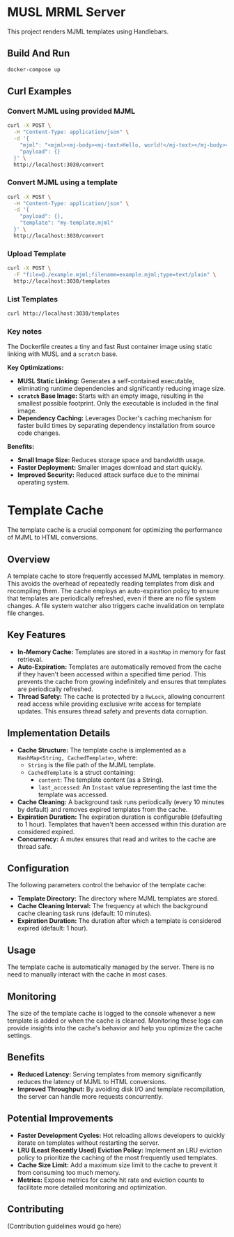 # MUSL MRML Server 

This project renders MJML templates using Handlebars.

## Build And Run

```bash
docker-compose up
```

## Curl Examples

### Convert MJML using provided MJML

```bash
curl -X POST \
  -H "Content-Type: application/json" \
  -d '{
    "mjml": "<mjml><mj-body><mj-text>Hello, world!</mj-text></mj-body></mjml>",
    "payload": {}
  }' \
  http://localhost:3030/convert
```

### Convert MJML using a template

```bash
curl -X POST \
  -H "Content-Type: application/json" \
  -d '{
    "payload": {},
    "template": "my-template.mjml"
  }' \
  http://localhost:3030/convert
```

### Upload Template

```bash
curl -X POST \
  -F "file=@./example.mjml;filename=example.mjml;type=text/plain" \
  http://localhost:3030/templates
```

### List Templates

```bash
curl http://localhost:3030/templates
```

### Key notes

The Dockerfile creates a tiny and fast Rust container image using static linking with MUSL and a `scratch` base.

**Key Optimizations:**

*   **MUSL Static Linking:** Generates a self-contained executable, eliminating runtime dependencies and significantly reducing image size.
*   **`scratch` Base Image:** Starts with an empty image, resulting in the smallest possible footprint. Only the executable is included in the final image.
*   **Dependency Caching:** Leverages Docker's caching mechanism for faster build times by separating dependency installation from source code changes.

**Benefits:**

*   **Small Image Size:**  Reduces storage space and bandwidth usage.
*   **Faster Deployment:** Smaller images download and start quickly.
*   **Improved Security:** Reduced attack surface due to the minimal operating system.

# Template Cache

The template cache is a crucial component for optimizing the performance of MJML to HTML conversions.

## Overview

A template cache to store frequently accessed MJML templates in memory. This avoids the overhead of repeatedly reading templates from disk and recompiling them. The cache employs an auto-expiration policy to ensure that templates are periodically refreshed, even if there are no file system changes. A file system watcher also triggers cache invalidation on template file changes.

## Key Features

*   **In-Memory Cache:** Templates are stored in a `HashMap` in memory for fast retrieval.
*   **Auto-Expiration:** Templates are automatically removed from the cache if they haven't been accessed within a specified time period. This prevents the cache from growing indefinitely and ensures that templates are periodically refreshed.
*   **Thread Safety:**  The cache is protected by a `RwLock`, allowing concurrent read access while providing exclusive write access for template updates. This ensures thread safety and prevents data corruption.

## Implementation Details

*   **Cache Structure:** The template cache is implemented as a `HashMap<String, CachedTemplate>`, where:
    *   `String` is the file path of the MJML template.
    *   `CachedTemplate` is a struct containing:
        *   `content`: The template content (as a String).
        *   `last_accessed`:  An `Instant` value representing the last time the template was accessed.
*   **Cache Cleaning:** A background task runs periodically (every 10 minutes by default) and removes expired templates from the cache.
*   **Expiration Duration:** The expiration duration is configurable (defaulting to 1 hour). Templates that haven't been accessed within this duration are considered expired.
*   **Concurrency:** A mutex ensures that read and writes to the cache are thread safe.

## Configuration

The following parameters control the behavior of the template cache:

*   **Template Directory:** The directory where MJML templates are stored.
*   **Cache Cleaning Interval:** The frequency at which the background cache cleaning task runs (default: 10 minutes).
*   **Expiration Duration:** The duration after which a template is considered expired (default: 1 hour).

## Usage

The template cache is automatically managed by the server. There is no need to manually interact with the cache in most cases.

## Monitoring

The size of the template cache is logged to the console whenever a new template is added or when the cache is cleaned. Monitoring these logs can provide insights into the cache's behavior and help you optimize the cache settings.

## Benefits

*   **Reduced Latency:** Serving templates from memory significantly reduces the latency of MJML to HTML conversions.
*   **Improved Throughput:** By avoiding disk I/O and template recompilation, the server can handle more requests concurrently.

## Potential Improvements

*   **Faster Development Cycles:** Hot reloading allows developers to quickly iterate on templates without restarting the server.
*   **LRU (Least Recently Used) Eviction Policy:** Implement an LRU eviction policy to prioritize the caching of the most frequently used templates.
*   **Cache Size Limit:** Add a maximum size limit to the cache to prevent it from consuming too much memory.
*   **Metrics:** Expose metrics for cache hit rate and eviction counts to facilitate more detailed monitoring and optimization.



## Contributing

(Contribution guidelines would go here)
